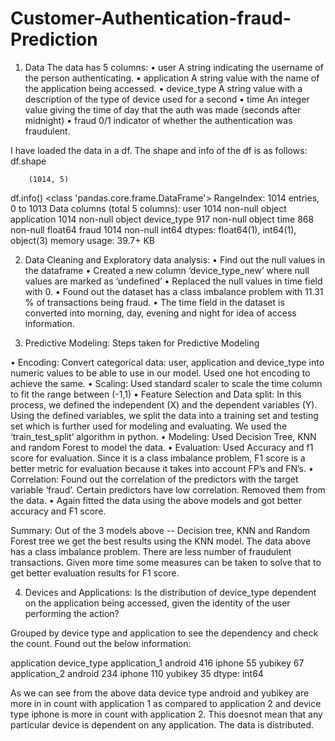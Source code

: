 # Customer-Authentication-fraud-Prediction

1.	Data
The data has 5 columns: 
•	user A string indicating the username of the person authenticating.
•	application A string value with the name of the application being accessed.
•	device_type A string value with a description of the type of device used for a second
•	 time An integer value giving the time of day that the auth was made (seconds after midnight)
•	fraud 0/1 indicator of whether the authentication was fraudulent. 

I have loaded the data in  a df. The shape and info of the df is as follows:
df.shape

		(1014, 5)


df.info()
	<class 'pandas.core.frame.DataFrame'>
	RangeIndex: 1014 entries, 0 to 1013
	Data columns (total 5 columns):
	user           1014 non-null object
	application    1014 non-null object
	device_type    917 non-null object
	time           868 non-null float64
	fraud          1014 non-null int64
	dtypes: float64(1), int64(1), object(3)
	memory usage: 39.7+ KB

2.	Data Cleaning and Exploratory data analysis:
•	Find out the null values in the dataframe
•	Created a new column ‘device_type_new’ where null values are marked as ‘undefined’
•	Replaced the null values in time field with 0.
•	Found out the dataset has a class imbalance problem with 11.31 % of transactions being fraud.
•	The time field in the dataset is converted into morning, day, evening and night for idea of access information.



3.	Predictive Modeling: Steps taken for Predictive Modeling

•	Encoding: Convert categorical data: user, application and device_type into numeric values to be able to use in our model. Used one hot encoding to achieve the same.
•	Scaling: Used standard scaler to scale the time column to fit the range between (-1,1)
•	Feature Selection and Data split: In this process, we defined the independent (X) and the dependent variables (Y). Using the defined variables, we split the data into a training set and testing set which is further used for modeling and evaluating. We used the ‘train_test_split’ algorithm in python.
•	Modeling: Used Decision Tree, KNN and random Forest to model the data. 
•	Evaluation: Used Accuracy and f1 score for evaluation. Since it is a class imbalance problem, F1 score is a better metric for evaluation because it takes into account FP’s and FN’s.
•	Correlation: Found out the correlation of the predictors with the target variable ‘fraud’. Certain predictors have low correlation. Removed them from the data.
•	Again fitted the data using the above models and got better accuracy and F1 score.

Summary: Out of the 3 models above -- Decision tree, KNN and Random Forest tree we get the best results using the KNN model. The data above has a class imbalance problem. There are less number of fraudulent transactions. Given more time some measures can be taken to solve that to get better evaluation results for F1 score.

4.	Devices and Applications: Is the distribution of device_type dependent on the application being accessed, given the identity of the user performing the action? 

Grouped by device type and application to see the dependency and check the count. Found out the below information:

application    device_type
application_1  android        416
               iphone          55
               yubikey         67
application_2  android        234
               iphone         110
               yubikey         35
dtype: int64


As we can see from the above data device type android and yubikey are more in in count with application 1 as compared to application 2 and device type iphone is more in count with application 2. This doesnot mean that any particular device is dependent on any application. The data is distributed.
